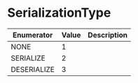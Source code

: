# SerializationType

| Enumerator  | Value | Description |
| ----------- | ----- | ----------- |
| NONE        | 1     |             |
| SERIALIZE   | 2     |             |
| DESERIALIZE | 3     |             |
